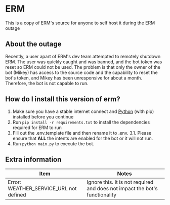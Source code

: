 # ERM
This is a copy of ERM's source for anyone to self host it during the ERM outage

## About the outage
Recently, a user apart of ERM's dev team attempted to remotely shutdown ERM. The user was quickly caught and was banned, and the bot token was reset so ERM could not be used. The problem is that only the owner of the bot (Mikey) has access to the source code and the capability to reset the bot's token, and Mikey has been unresponsive for about a month. Therefore, the bot is not capable to run.

## How do I install this version of erm?
1. Make sure you have a stable internet connect and [Python](https://python.org) (with pip) installed before you continue
2. Run `pip install -r requirements.txt` to install the dependencies required for ERM to run
3. Fill out the .env.template file and then rename it to .env.
3.1. Please ensure that **ALL** the intents are enabled for the bot or it will not run.
4. Run `python main.py` to execute the bot. 

## Extra information

| Item | Notes |
|------|-------|
| Error: WEATHER_SERVICE_URL not defined | Ignore this. It is not required and does not impact the bot's functionality |

